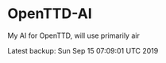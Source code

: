 # OpenTTD-AI
My AI for OpenTTD, will use primarily air

Latest backup: Sun Sep 15 07:09:01 UTC 2019
